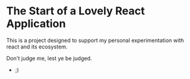 # The Start of a Lovely React Application

This is a project designed to support my personal experimentation with
react and its ecosystem.

Don't judge me, lest ye be judged.

- ;)